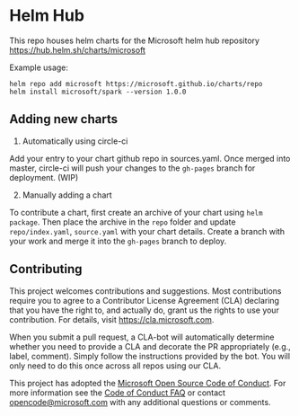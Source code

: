 # Helm Hub
This repo houses helm charts for the Microsoft helm hub repository https://hub.helm.sh/charts/microsoft

Example usage:
```
helm repo add microsoft https://microsoft.github.io/charts/repo
helm install microsoft/spark --version 1.0.0
```

## Adding new charts

1. Automatically using circle-ci

Add your entry to your chart github repo in sources.yaml. Once merged into master, circle-ci will push your changes to the `gh-pages` branch for deployment. (WIP)

2. Manually adding a chart

To contribute a chart, first create an archive of your chart using `helm package`. Then place the archive in the `repo` folder and update `repo/index.yaml`, `source.yaml` with your chart details. Create a branch with your work and merge it into the `gh-pages` branch to deploy. 



## Contributing

This project welcomes contributions and suggestions.  Most contributions require you to agree to a
Contributor License Agreement (CLA) declaring that you have the right to, and actually do, grant us
the rights to use your contribution. For details, visit https://cla.microsoft.com.

When you submit a pull request, a CLA-bot will automatically determine whether you need to provide
a CLA and decorate the PR appropriately (e.g., label, comment). Simply follow the instructions
provided by the bot. You will only need to do this once across all repos using our CLA.

This project has adopted the [Microsoft Open Source Code of Conduct](https://opensource.microsoft.com/codeofconduct/).
For more information see the [Code of Conduct FAQ](https://opensource.microsoft.com/codeofconduct/faq/) or
contact [opencode@microsoft.com](mailto:opencode@microsoft.com) with any additional questions or comments.
